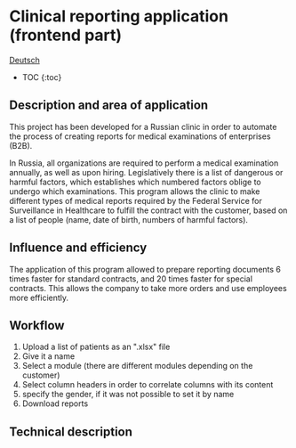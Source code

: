# Clinical reporting application (frontend part)
[Deutsch](./README_DE.md)

* TOC {:toc}

## Description and area of application
This project has been developed for a Russian clinic in order to automate the process of creating reports for medical examinations of enterprises (B2B).

In Russia, all organizations are required to perform a medical examination annually, as well as upon hiring. Legislatively there is a list of dangerous or harmful factors, which establishes which numbered factors oblige to undergo which examinations. This program allows the clinic to make different types of medical reports required by the Federal Service for Surveillance in Healthcare to fulfill the contract with the customer, based on a list of people (name, date of birth, numbers of harmful factors).

## Influence and efficiency
The application of this program allowed to prepare reporting documents 6 times faster for standard contracts, and 20 times faster for special contracts. This allows the company to take more orders and use employees more efficiently.

## Workflow
1. Upload a list of patients as an ".xlsx" file 
2. Give it a name
3. Select a module (there are different modules depending on the customer)
4. Select column headers in order to correlate columns with its content
5. specify the gender, if it was not possible to set it by name
6. Download reports

## Technical description
